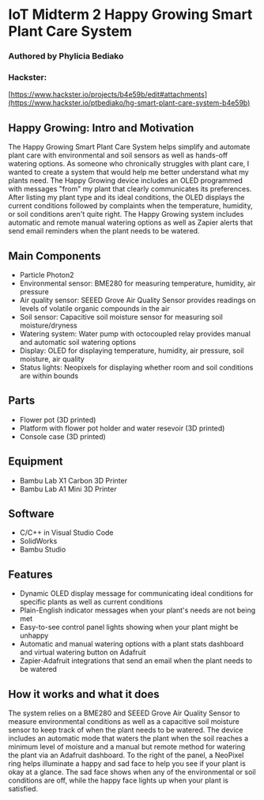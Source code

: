 # IoT Midterm 2 Happy Growing Smart Plant Care System
### Authored by Phylicia Bediako
### Hackster: 
[https://www.hackster.io/projects/b4e59b/edit#attachments](https://www.hackster.io/ptbediako/hg-smart-plant-care-system-b4e59b)

## Happy Growing: Intro and Motivation
The Happy Growing Smart Plant Care System helps simplify and automate plant care with environmental and soil sensors as well as hands-off watering options. As someone who chronically struggles with plant care, I wanted to create a system that would help me better understand what my plants need. The Happy Growing device includes an OLED programmed with messages "from" my plant that clearly communicates its preferences. After listing my plant type and its ideal conditions, the OLED displays the current conditions followed by complaints when the temperature, humidity, or soil conditions aren't quite right. The Happy Growing system includes automatic and remote manual watering options as well as Zapier alerts that send email reminders when the plant needs to be watered.

## Main Components
* Particle Photon2
* Environmental sensor: BME280 for measuring temperature, humidity, air pressure
* Air quality sensor: SEEED Grove Air Quality Sensor provides readings on levels of volatile organic compounds in the air
* Soil sensor: Capacitive soil moisture sensor for measuring soil moisture/dryness
* Watering system: Water pump with octocoupled relay provides manual and automatic soil watering options
* Display: OLED for displaying temperature, humidity, air pressure, soil moisture, air quality
* Status lights: Neopixels for displaying whether room and soil conditions are within bounds
  
## Parts
* Flower pot (3D printed)
* Platform with flower pot holder and water resevoir (3D printed)
* Console case (3D printed)

## Equipment
* Bambu Lab X1 Carbon 3D Printer
* Bambu Lab A1 Mini 3D Printer
  
## Software
* C/C++ in Visual Studio Code
* SolidWorks
* Bambu Studio
  
## Features
* Dynamic OLED display message for communicating ideal conditions for specific plants as well as current conditions
* Plain-English indicator messages when your plant's needs are not being met
* Easy-to-see control panel lights showing when your plant might be unhappy
* Automatic and manual watering options with a plant stats dashboard and virtual watering button on Adafruit
* Zapier-Adafruit integrations that send an email when the plant needs to be watered

## How it works and what it does
The system relies on a BME280 and SEEED Grove Air Quality Sensor to measure environmental conditions as well as a capacitive soil moisture sensor to keep track of when the plant needs to be watered. The device includes an automatic mode that waters the plant when the soil reaches a minimum level of moisture and a manual but remote method for watering the plant via an Adafruit dashboard. To the right of the panel, a NeoPixel ring helps illuminate a happy and sad face to help you see if your plant is okay at a glance. The sad face shows when any of the environmental or soil conditions are off, while the happy face lights up when your plant is satisfied.
